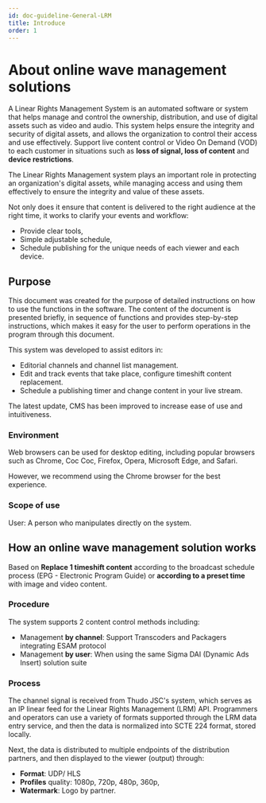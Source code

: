 ```yaml
---
id: doc-guideline-General-LRM
title: Introduce
order: 1
---
```


# About online wave management solutions

A Linear Rights Management System is an automated software or system that helps manage and control the ownership, distribution, and use of digital assets such as video and audio. This system helps ensure the integrity and security of digital assets, and allows the organization to control their access and use effectively. Support live content control or Video On Demand (VOD) to each customer in situations such as **loss of signal, loss of content** and **device restrictions**.

The Linear Rights Management system plays an important role in protecting an organization's digital assets, while managing access and using them effectively to ensure the integrity and value of these assets.

Not only does it ensure that content is delivered to the right audience at the right time, it works to clarify your events and workflow:

- Provide clear tools,
- Simple adjustable schedule,
- Schedule publishing for the unique needs of each viewer and each device.

## Purpose

This document was created for the purpose of detailed instructions on how to use the functions in the software. The content of the document is presented briefly, in sequence of functions and provides step-by-step instructions, which makes it easy for the user to perform operations in the program through this document.

This system was developed to assist editors in:

- Editorial channels and channel list management.
- Edit and track events that take place, configure timeshift content replacement.
- Schedule a publishing timer and change content in your live stream.

The latest update, CMS has been improved to increase ease of use and intuitiveness.

### Environment

Web browsers can be used for desktop editing, including popular browsers such as Chrome, Coc Coc, Firefox, Opera, Microsoft Edge, and Safari.

However, we recommend using the Chrome browser for the best experience.

### Scope of use

User: A person who manipulates directly on the system.

## How an online wave management solution works

Based on **Replace 1 timeshift content** according to the broadcast schedule process (EPG - Electronic Program Guide) or **according to a preset time** with image and video content.

### Procedure

The system supports 2 content control methods including:

- Management **by channel**: Support Transcoders and Packagers integrating ESAM protocol
- Management **by user**: When using the same Sigma DAI (Dynamic Ads Insert) solution suite

### Process

The channel signal is received from Thudo JSC's system, which serves as an IP linear feed for the Linear Rights Management (LRM) API. Programmers and operators can use a variety of formats supported through the LRM data entry service, and then the data is normalized into SCTE 224 format, stored locally.

Next, the data is distributed to multiple endpoints of the distribution partners, and then displayed to the viewer (output) through:

- **Format**: UDP/ HLS
- **Profiles** quality: 1080p, 720p, 480p, 360p,
- **Watermark**: Logo by partner.
